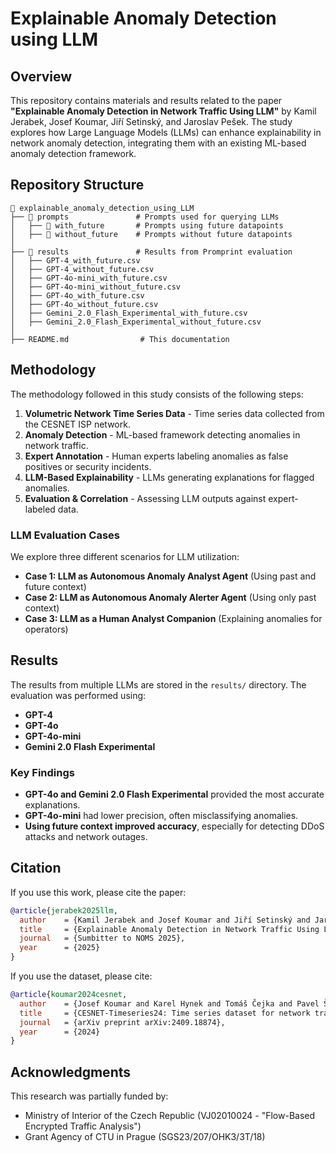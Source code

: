 # Explainable Anomaly Detection using LLM

## Overview

This repository contains materials and results related to the paper **"Explainable Anomaly Detection in Network Traffic Using LLM"** by Kamil Jerabek, Josef Koumar, Jiří Setinský, and Jaroslav Pešek. The study explores how Large Language Models (LLMs) can enhance explainability in network anomaly detection, integrating them with an existing ML-based anomaly detection framework.

## Repository Structure

```
📂 explainable_anomaly_detection_using_LLM
├── 📂 prompts               # Prompts used for querying LLMs
│   ├── 📂 with_future       # Prompts using future datapoints
│   ├── 📂 without_future    # Prompts without future datapoints
│
├── 📂 results               # Results from Promprint evaluation
│   ├── GPT-4_with_future.csv
│   ├── GPT-4_without_future.csv
│   ├── GPT-4o-mini_with_future.csv
│   ├── GPT-4o-mini_without_future.csv
│   ├── GPT-4o_with_future.csv
│   ├── GPT-4o_without_future.csv
│   ├── Gemini_2.0_Flash_Experimental_with_future.csv
│   ├── Gemini_2.0_Flash_Experimental_without_future.csv
│
├── README.md                # This documentation
```

## Methodology

The methodology followed in this study consists of the following steps:

1. **Volumetric Network Time Series Data** - Time series data collected from the CESNET ISP network.
2. **Anomaly Detection** - ML-based framework detecting anomalies in network traffic.
3. **Expert Annotation** - Human experts labeling anomalies as false positives or security incidents.
4. **LLM-Based Explainability** - LLMs generating explanations for flagged anomalies.
5. **Evaluation & Correlation** - Assessing LLM outputs against expert-labeled data.

### LLM Evaluation Cases

We explore three different scenarios for LLM utilization:

- **Case 1: LLM as Autonomous Anomaly Analyst Agent** (Using past and future context)
- **Case 2: LLM as Autonomous Anomaly Alerter Agent** (Using only past context)
- **Case 3: LLM as a Human Analyst Companion** (Explaining anomalies for operators)

## Results

The results from multiple LLMs are stored in the `results/` directory. The evaluation was performed using:

- **GPT-4**
- **GPT-4o**
- **GPT-4o-mini**
- **Gemini 2.0 Flash Experimental**

### Key Findings

- **GPT-4o and Gemini 2.0 Flash Experimental** provided the most accurate explanations.
- **GPT-4o-mini** had lower precision, often misclassifying anomalies.
- **Using future context improved accuracy**, especially for detecting DDoS attacks and network outages.

## Citation

If you use this work, please cite the paper:

```bibtex
@article{jerabek2025llm,
  author    = {Kamil Jerabek and Josef Koumar and Jiří Setinský and Jaroslav Pešek},
  title     = {Explainable Anomaly Detection in Network Traffic Using LLM},
  journal   = {Sumbitter to NOMS 2025},
  year      = {2025}
}
```

If you use the dataset, please cite:

```bibtex
@article{koumar2024cesnet,
  author    = {Josef Koumar and Karel Hynek and Tomáš Čejka and Pavel Šiška},
  title     = {CESNET-Timeseries24: Time series dataset for network traffic anomaly detection and forecasting},
  journal   = {arXiv preprint arXiv:2409.18874},
  year      = {2024}
}
```

## Acknowledgments

This research was partially funded by:

- Ministry of Interior of the Czech Republic (VJ02010024 - "Flow-Based Encrypted Traffic Analysis")
- Grant Agency of CTU in Prague (SGS23/207/OHK3/3T/18)
